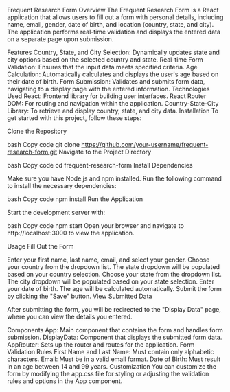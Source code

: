 Frequent Research Form
Overview
The Frequent Research Form is a React application that allows users to fill out a form with personal details, including name, email, gender, date of birth, and location (country, state, and city). The application performs real-time validation and displays the entered data on a separate page upon submission.

Features
Country, State, and City Selection: Dynamically updates state and city options based on the selected country and state.
Real-time Form Validation: Ensures that the input data meets specified criteria.
Age Calculation: Automatically calculates and displays the user's age based on their date of birth.
Form Submission: Validates and submits form data, navigating to a display page with the entered information.
Technologies Used
React: Frontend library for building user interfaces.
React Router DOM: For routing and navigation within the application.
Country-State-City Library: To retrieve and display country, state, and city data.
Installation
To get started with this project, follow these steps:

Clone the Repository

bash
Copy code
git clone https://github.com/your-username/frequent-research-form.git
Navigate to the Project Directory

bash
Copy code
cd frequent-research-form
Install Dependencies

Make sure you have Node.js and npm installed. Run the following command to install the necessary dependencies:

bash
Copy code
npm install
Run the Application

Start the development server with:

bash
Copy code
npm start
Open your browser and navigate to http://localhost:3000 to view the application.

Usage
Fill Out the Form

Enter your first name, last name, email, and select your gender.
Choose your country from the dropdown list. The state dropdown will be populated based on your country selection.
Choose your state from the dropdown list. The city dropdown will be populated based on your state selection.
Enter your date of birth. The age will be calculated automatically.
Submit the form by clicking the "Save" button.
View Submitted Data

After submitting the form, you will be redirected to the "Display Data" page, where you can view the details you entered.

Components
App: Main component that contains the form and handles form submission.
DisplayData: Component that displays the submitted form data.
AppRouter: Sets up the router and routes for the application.
Form Validation Rules
First Name and Last Name: Must contain only alphabetic characters.
Email: Must be in a valid email format.
Date of Birth: Must result in an age between 14 and 99 years.
Customization
You can customize the form by modifying the app.css file for styling or adjusting the validation rules and options in the App component.
